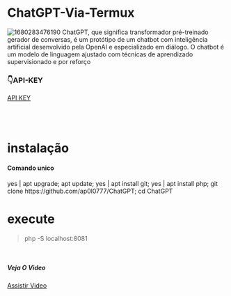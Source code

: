 # ChatGPT-Via-Termux
![1680283476190](https://user-images.githubusercontent.com/105818448/229189738-bd1d9d49-778b-48c2-9c48-0bd071f73669.png)
ChatGPT, que significa transformador pré-treinado gerador de conversas, é um protótipo de um chatbot com inteligência artificial desenvolvido pela OpenAI e especializado em diálogo. O chatbot é um modelo de linguagem ajustado com técnicas de aprendizado supervisionado e por reforço
<br>
<h3> &#128071;API-KEY </h3>
<a href="https://platform.openai.com/account/api-keys"> API KEY </a> 
<br>


<br>
<br>
<br>
<h1>instalação</h1>
<h4>Comando unico</h4>
yes | apt upgrade; apt update; yes | apt install git; yes | apt install php;  git clone https://github.com/ap0l0777/ChatGPT; cd ChatGPT



<br>



# execute

> php -S localhost:8081
<br>

<h5> Veja O Video</h5>

<a href="https://www.youtube.com/@ap0l0777/+%20"> Assistir Video</a>
